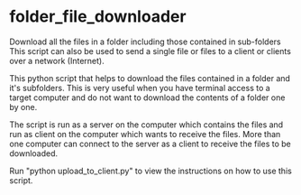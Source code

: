 # folder_file_downloader
Download all the files in a folder including those contained in sub-folders
This script can also be used to send a single file or files to a client or clients over a network (Internet).

This python script that helps to download the files contained in a folder and it's subfolders.
This is very useful when you have terminal access to a target computer and do not want to download the contents of a folder one by one.

The script is run as a server on the computer which contains the files and run as client on the computer which wants to receive the files.
More than one computer can connect to the server as a client to receive the files to be downloaded. 

Run "python upload_to_client.py" to view the instructions on how to use this script.
